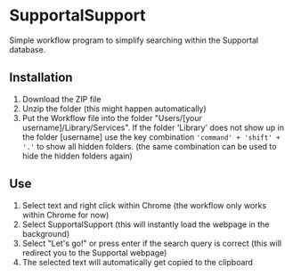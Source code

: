 # SupportalSupport
Simple workflow program to simplify searching within the Supportal database.

## Installation
1. Download the ZIP file
2. Unzip the folder (this might happen automatically)
3. Put the Workflow file into the folder "Users/[your username]/Library/Services". If the folder 'Library' does not show up in the folder [username] use the key combination `'command' + 'shift' + '.'` to show all hidden folders. (the same combination can be used to hide the hidden folders again)

## Use
1. Select text and right click within Chrome (the workflow only works within Chrome for now)
2. Select SupportalSupport (this will instantly load the webpage in the background)
3. Select "Let's go!" or press enter if the search query is correct (this will redirect you to the Supportal webpage)
4. The selected text will automatically get copied to the clipboard
